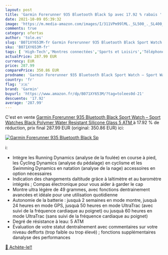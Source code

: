 ```yaml
---
layout: post
title: 'Garmin Forerunner 935 Bluetooth Black Sp avec 17.92 % rabais '
date: 2021-10-09 05:39:32
image: 'https://m.media-amazon.com/images/I/311VPm99lML._SL500_._SL400_.jpg'
comments: true
category: ofertas
author: 'tole.es'
slug: 'B071XY653M-fr Garmin Forerunner 935 Bluetooth Black Sport Watch – Sport...'
sku: 'B071XY653M-fr'
tags: [ 'High-Tech','Montres connectées','Sports et Loisirs','Téléphones portables et accessoires','garmin','Électronique sportive', ]
actualPrice: 287.99 EUR
currency: EUR
price: 287.99
comparePrice: 350.86 EUR
prodname: 'Garmin Forerunner 935 Bluetooth Black Sport Watch – Sport Watches  Black  Polymer  Water Resistant  Silicone  Glass  5 ATM '
country: 'fr'
flag: '🇫🇷'
brand: 'Garmin'
buyurl: 'https://www.amazon.fr/dp/B071XY653M/?tag=tolees0d-21'
descuento: '17.92'
average: '287.99'
---
```


C'est en vente [Garmin Forerunner 935 Bluetooth Black Sport Watch – Sport Watches  Black  Polymer  Water Resistant  Silicone  Glass  5 ATM ](https://www.amazon.fr/dp/B071XY653M/?tag=tolees0d-21)  à  17.92 % de réduction, prix final  287.99 EUR (original: 350.86 EUR) ici:

[![Garmin Forerunner 935 Bluetooth Black Sp](https://m.media-amazon.com/images/I/311VPm99lML._SL500_._SL400_.jpg)](https://www.amazon.fr/dp/B071XY653M/?tag=tolees0d-21)

ℹ️:

- Intègre les Running Dynamics (analyse de la foulée) en course à pied, les Cycling Dynamics (analyse du pédalage) en cyclisme et les Swimming Dynamics en natation (analyse de la nage) accessoires en option nécessaires
- Indication des changements daltitude grâce à laltimètre et au baromètre intégrés ; Compas électronique pour vous aider à garder le cap
- Montre ultra légère de 49 grammes, avec fonctions dentrainement avancées et idéale pour une utilisation quotidienne
- Autonomie de la batterie : jusquà 2 semaines en mode montre, jusquà 24 heures en mode GPS, jusquà 50 heures en mode UltraTrac (avec suivi de la fréquence cardiaque au poignet) ou jusquà 60 heures en mode UltraTrac (sans suivi de la fréquence cardiaque au poignet)
- Degré de résistance à leau: 5 ATM
- Évaluation de votre statut dentraînement avec commentaires sur votre niveau defforts (trop faible ou trop élevé) ; fonctions supplémentaires danalyse des performances

[🛒 Achète-le!!](https://www.amazon.fr/dp/B071XY653M/?tag=tolees0d-21)
